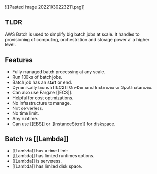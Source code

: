 ![[Pasted image 20221030223211.png]]

## TLDR

AWS Batch is used to simplify big batch jobs at scale. It handles to provisioning of computing, orchestration and storage power at a higher level.

## Features

- Fully managed batch processing at any scale.
- Run 100ks of batch jobs.
- Batch job has an start or end.
- Dynamically launch [[EC2]] On-Demand Instances or Spot Instances.
- Can also use Fargate [[ECS]].
- Helpful for cost optimizations.
- No infrastructure to manage.
- Not serverless.
- No time limit.
- Any runtime.
- Can use [[EBS]] or [[InstanceStore]] for diskspace.

## Batch vs [[Lambda]]

- [[Lambda]] has a time Limit.
- [[Lambda]] has limited runtimes options.
- [[Lambda]] is serveress.
- [[Lambda]] has limited disk space.
